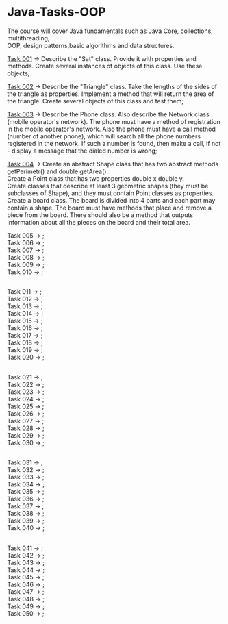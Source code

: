 # Java-Tasks-OOP
The course will cover Java fundamentals such as Java Core, collections, multithreading,<br>
OOP, design patterns,basic algorithms and data structures.<br>

<a href="https://github.com/LeeTovetz/Java-Tasks-OOP/tree/main/src/com/task001" >Task 001</a> -> Describe the "Sat" class. Provide it with properties and methods. Create several instances of objects of this class. Use these objects;<br>

<a href="https://github.com/LeeTovetz/Java-Tasks-OOP/tree/main/src/com/task002" >Task 002</a> -> Describe the "Triangle" class. Take the lengths of the sides of the triangle as properties. Implement a method that will return the area of the triangle. Create several objects of this class and test them;<br>

<a href="https://github.com/LeeTovetz/Java-Tasks-OOP/tree/main/src/com/task003" >Task 003</a> -> Describe the Phone class. Also describe the Network class (mobile operator's network). The phone must have a method of registration in the mobile operator's network. Also the phone must have a call method (number of another phone), which will search all the phone numbers registered in the network. If such a number is found, then make a call, if not - display a message that the dialed number is wrong;<br>

<a href="https://github.com/LeeTovetz/Java-Tasks-OOP/tree/main/src/com/task004" >Task 004</a> -> Create an abstract Shape class that has two abstract methods getPerimetr() and double getArea().<br>
Create a Point class that has two properties double x double y.<br>
Create classes that describe at least 3 geometric shapes (they must be subclasses of Shape), and they must contain Point classes as properties.<br>
Create a board class. The board is divided into 4 parts and each part may contain a shape. The board must have methods that place and remove a piece from the board. There should also be a method that outputs information about all the pieces on the board and their total area.<br>

Task 005 -> ;<br>
Task 006 -> ;<br>
Task 007 -> ;<br>
Task 008 -> ;<br>
Task 009 -> ;<br>
Task 010 -> ;<br>
## 
Task 011 -> ;<br>
Task 012 -> ;<br>
Task 013 -> ;<br>
Task 014 -> ;<br>
Task 015 -> ;<br>
Task 016 -> ;<br>
Task 017 -> ;<br>
Task 018 -> ;<br>
Task 019 -> ;<br>
Task 020 -> ;<br>
## 
Task 021 -> ;<br>
Task 022 -> ;<br>
Task 023 -> ;<br>
Task 024 -> ;<br>
Task 025 -> ;<br>
Task 026 -> ;<br>
Task 027 -> ;<br>
Task 028 -> ;<br>
Task 029 -> ;<br>
Task 030 -> ;<br>
## 
Task 031 -> ;<br>
Task 032 -> ;<br>
Task 033 -> ;<br>
Task 034 -> ;<br>
Task 035 -> ;<br>
Task 036 -> ;<br>
Task 037 -> ;<br>
Task 038 -> ;<br>
Task 039 -> ;<br>
Task 040 -> ;<br>
## 
Task 041 -> ;<br>
Task 042 -> ;<br>
Task 043 -> ;<br>
Task 044 -> ;<br>
Task 045 -> ;<br>
Task 046 -> ;<br>
Task 047 -> ;<br>
Task 048 -> ;<br>
Task 049 -> ;<br>
Task 050 -> ;<br>
##











